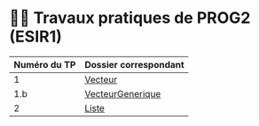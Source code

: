 # 🧑‍💻 Travaux pratiques de PROG2 (ESIR1)

| Numéro du TP | Dossier correspondant                |
|--------------|--------------------------------------|
| 1            | [Vecteur](Vecteur)                   |
| 1.b          | [VecteurGenerique](VecteurGenerique) |
| 2            | [Liste](Liste) |
